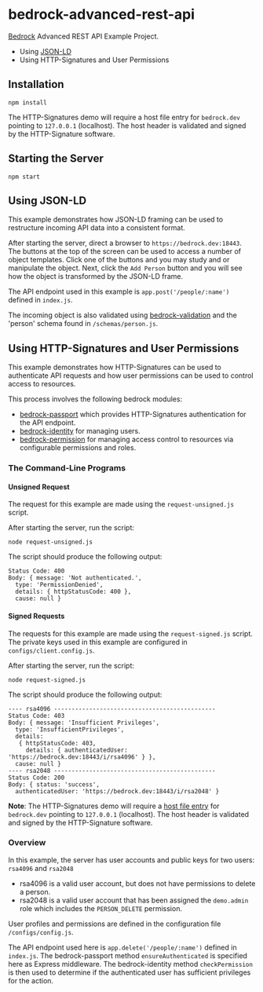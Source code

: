 # bedrock-advanced-rest-api
[Bedrock][] Advanced REST API Example Project.
* Using [JSON-LD][]
* Using HTTP-Signatures and User Permissions

## Installation
```
npm install
```
The HTTP-Signatures demo will require a host file entry for `bedrock.dev`
pointing to `127.0.0.1` (localhost).  The host header is validated and signed by
the HTTP-Signature software.

## Starting the Server
```
npm start
```

## Using JSON-LD
This example demonstrates how JSON-LD framing can be used to restructure
incoming API data into a consistent format.

After starting the server, direct a browser to `https://bedrock.dev:18443`.
The buttons at the top of the screen can be used to access a number of object
templates.  Click one of the buttons and you may study and or manipulate the
object.  Next, click the `Add Person` button and you will see how the object is
transformed by the JSON-LD frame.

The API endpoint used in this example is `app.post('/people/:name')` defined in
`index.js`.

The incoming object is also validated using [bedrock-validation][] and the
'person' schema found in `/schemas/person.js`.

## Using HTTP-Signatures and User Permissions
This example demonstrates how HTTP-Signatures can be used to authenticate API
requests and how user permissions can be used to control access to resources.

This process involves the following bedrock modules:
* [bedrock-passport][] which provides HTTP-Signatures authentication for the
API endpoint.
* [bedrock-identity][] for managing users.
* [bedrock-permission][] for managing access control to resources via
configurable permissions and roles.

### The Command-Line Programs
#### Unsigned Request
The request for this example are made using the `request-unsigned.js` script.

After starting the server, run the script:
```
node request-unsigned.js
```
The script should produce the following output:
```
Status Code: 400
Body: { message: 'Not authenticated.',
  type: 'PermissionDenied',
  details: { httpStatusCode: 400 },
  cause: null }

```
#### Signed Requests
The requests for this example are made using the `request-signed.js` script.
The private keys used in this example are configured in
`configs/client.config.js`.

After starting the server, run the script:
```
node request-signed.js
```
The script should produce the following output:
```
---- rsa4096 ----------------------------------------------
Status Code: 403
Body: { message: 'Insufficient Privileges',
  type: 'InsufficientPrivileges',
  details:
   { httpStatusCode: 403,
     details: { authenticatedUser: 'https://bedrock.dev:18443/i/rsa4096' } },
  cause: null }
---- rsa2048 ----------------------------------------------
Status Code: 200
Body: { status: 'success',
  authenticatedUser: 'https://bedrock.dev:18443/i/rsa2048' }
```
**Note**:  The HTTP-Signatures demo will require a [host file entry][] for
`bedrock.dev` pointing to `127.0.0.1` (localhost).  The host header is
validated and signed by the HTTP-Signature software.

### Overview
In this example, the server has user accounts and public keys for two users:
`rsa4096` and `rsa2048`
* rsa4096 is a valid user account, but does not have permissions to delete a
person.
* rsa2048 is a valid user account that has been assigned the `demo.admin` role
which includes the `PERSON_DELETE` permission.

User profiles and permissions are defined in the configuration file
`/configs/config.js`.

The API endpoint used here is `app.delete('/people/:name')` defined in
`index.js`.  The bedrock-passport method `ensureAuthenticated` is specified
here as Express middleware.  The bedrock-identity method `checkPermission` is
then used to determine if the authenticated user has sufficient privileges for
the action.

[Bedrock]: https://github.com/digitalbazaar/bedrock
[JSON-LD]: http://json-ld.org/
[host file entry]: http://www.howtogeek.com/howto/27350/beginner-geek-how-to-edit-your-hosts-file/
[bedrock-validation]: https://github.com/digitalbazaar/bedrock-validation
[bedrock-passport]: https://github.com/digitalbazaar/bedrock-passport/tree/2.x
[bedrock-identity]: https://github.com/digitalbazaar/bedrock-identity/tree/2.x
[bedrock-permission]: https://github.com/digitalbazaar/bedrock-permission
